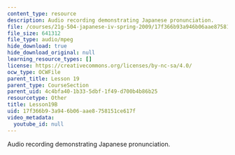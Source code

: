 ```yaml
---
content_type: resource
description: Audio recording demonstrating Japanese pronunciation.
file: /courses/21g-504-japanese-iv-spring-2009/17f366b93a946b06aae8758151ce617f_Lesson19B.mp3
file_size: 641312
file_type: audio/mpeg
hide_download: true
hide_download_original: null
learning_resource_types: []
license: https://creativecommons.org/licenses/by-nc-sa/4.0/
ocw_type: OCWFile
parent_title: Lesson 19
parent_type: CourseSection
parent_uid: 4c4bfa40-1b33-5dbf-1f49-d700b4b86b25
resourcetype: Other
title: Lesson19B
uid: 17f366b9-3a94-6b06-aae8-758151ce617f
video_metadata:
  youtube_id: null
---
```

Audio recording demonstrating Japanese pronunciation.
